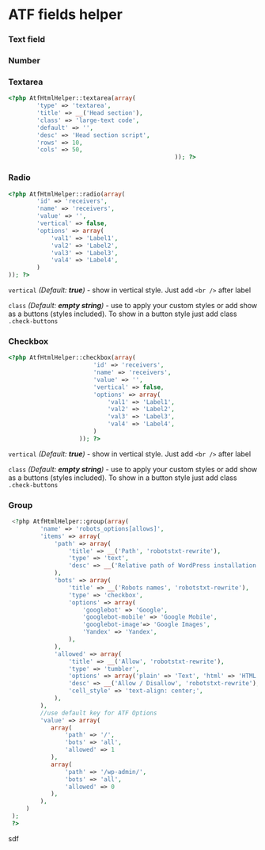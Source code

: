 # ATF fields helper

### Text field

### Number

### Textarea

```php
<?php AtfHtmlHelper::textarea(array(
        'type' => 'textarea',
        'title' => __('Head section'),
        'class' => 'large-text code',
        'default' => '',
        'desc' => 'Head section script',
        'rows' => 10,
        'cols' => 50,
                                               )); ?>
```

### Radio

```php
<?php AtfHtmlHelper::radio(array(
        'id' => 'receivers',
        'name' => 'receivers',
        'value' => '',
        'vertical' => false,
        'options' => array(
            'val1' => 'Label1',
            'val2' => 'Label2',
            'val3' => 'Label3',
            'val4' => 'Label4',
        )
)); ?>
```

`vertical` _(Default: **true**)_ - show in vertical style.
Just add `<br />` after label

`class` _(Default: **empty string**)_ - use to apply your custom styles
or add show as a buttons (styles included). To show in a button style just add class `.check-buttons`

### Checkbox

```php
<?php AtfHtmlHelper::checkbox(array(
                        'id' => 'receivers',
                        'name' => 'receivers',
                        'value' => '',
                        'vertical' => false,
                        'options' => array(
                            'val1' => 'Label1',
                            'val2' => 'Label2',
                            'val3' => 'Label3',
                            'val4' => 'Label4',
                        )
                    )); ?>
```

`vertical` _(Default: **true**)_ - show in vertical style.
Just add `<br />` after label

`class` _(Default: **empty string**)_ - use to apply your custom styles
or add show as a buttons (styles included). To show in a button style just add class `.check-buttons`

### Group
 
```php
 <?php AtfHtmlHelper::group(array(
		 'name' => 'robots_options[allows]',
		 'items' => array(
			 'path' => array(
				 'title' => __('Path', 'robotstxt-rewrite'),
				 'type' => 'text',
				 'desc' => __('Relative path of WordPress installation directory', 'robotstxt-rewrite'),
			 ),
			 'bots' => array(
				 'title' => __('Robots names', 'robotstxt-rewrite'),
				 'type' => 'checkbox',
				 'options' => array(
					 'googlebot' => 'Google',
					 'googlebot-mobile' => 'Google Mobile',
					 'googlebot-image'=> 'Google Images',
					 'Yandex' => 'Yandex',
				 ),
			 ),
			 'allowed' => array(
				 'title' => __('Allow', 'robotstxt-rewrite'),
				 'type' => 'tumbler',
				 'options' => array('plain' => 'Text', 'html' => 'HTML'),
				 'desc' => __('Allow / Disallow', 'robotstxt-rewrite'),
				 'cell_style' => 'text-align: center;',
			 ),
		 ),
		 //use default key for ATF Options 
		 'value' => array(
		 	array(
		 		'path' => '/',
		 		'bots' => 'all',
		 		'allowed' => 1
		 	),
		 	array(
		 		'path' => '/wp-admin/',
		 		'bots' => 'all',
		 		'allowed' => 0
		 	),
		 ),
	 )
 );
 ?>
```
 
 sdf
